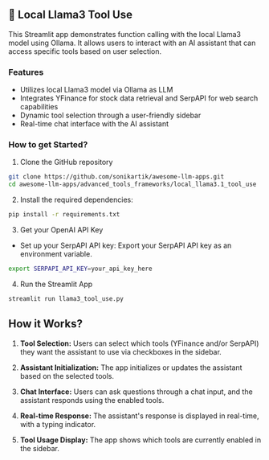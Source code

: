 ## 🦙 Local Llama3 Tool Use
This Streamlit app demonstrates function calling with the local Llama3 model using Ollama. It allows users to interact with an AI assistant that can access specific tools based on user selection.

### Features
- Utilizes local Llama3 model via Ollama as LLM
- Integrates YFinance for stock data retrieval and SerpAPI for web search capabilities 
- Dynamic tool selection through a user-friendly sidebar
- Real-time chat interface with the AI assistant

### How to get Started?

1. Clone the GitHub repository

```bash
git clone https://github.com/sonikartik/awesome-llm-apps.git
cd awesome-llm-apps/advanced_tools_frameworks/local_llama3.1_tool_use
```
2. Install the required dependencies:

```bash
pip install -r requirements.txt
```

3. Get your OpenAI API Key

- Set up your SerpAPI API key: Export your SerpAPI API key as an environment variable.
```bash
export SERPAPI_API_KEY=your_api_key_here
```

4. Run the Streamlit App
```bash
streamlit run llama3_tool_use.py
```

## How it Works?

1. **Tool Selection:** Users can select which tools (YFinance and/or SerpAPI) they want the assistant to use via checkboxes in the sidebar.

2. **Assistant Initialization:** The app initializes or updates the assistant based on the selected tools.

3. **Chat Interface:** Users can ask questions through a chat input, and the assistant responds using the enabled tools.

4. **Real-time Response:** The assistant's response is displayed in real-time, with a typing indicator.

5. **Tool Usage Display:** The app shows which tools are currently enabled in the sidebar.